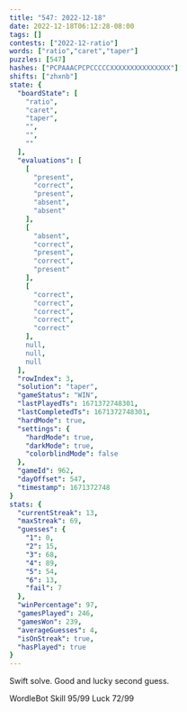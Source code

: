 ```yaml
---
title: "547: 2022-12-18"
date: 2022-12-18T06:12:28-08:00
tags: []
contests: ["2022-12-ratio"]
words: ["ratio","caret","taper"]
puzzles: [547]
hashes: ["PCPAAACPCPCCCCCXXXXXXXXXXXXXXX"]
shifts: ["zhxnb"]
state: {
  "boardState": [
    "ratio",
    "caret",
    "taper",
    "",
    "",
    ""
  ],
  "evaluations": [
    [
      "present",
      "correct",
      "present",
      "absent",
      "absent"
    ],
    [
      "absent",
      "correct",
      "present",
      "correct",
      "present"
    ],
    [
      "correct",
      "correct",
      "correct",
      "correct",
      "correct"
    ],
    null,
    null,
    null
  ],
  "rowIndex": 3,
  "solution": "taper",
  "gameStatus": "WIN",
  "lastPlayedTs": 1671372748301,
  "lastCompletedTs": 1671372748301,
  "hardMode": true,
  "settings": {
    "hardMode": true,
    "darkMode": true,
    "colorblindMode": false
  },
  "gameId": 962,
  "dayOffset": 547,
  "timestamp": 1671372748
}
stats: {
  "currentStreak": 13,
  "maxStreak": 69,
  "guesses": {
    "1": 0,
    "2": 15,
    "3": 68,
    "4": 89,
    "5": 54,
    "6": 13,
    "fail": 7
  },
  "winPercentage": 97,
  "gamesPlayed": 246,
  "gamesWon": 239,
  "averageGuesses": 4,
  "isOnStreak": true,
  "hasPlayed": true
}
---
```

<!-- more -->
Swift solve. Good and lucky second guess. 

WordleBot
Skill 95/99
Luck 72/99
